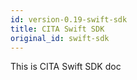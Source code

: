 ```yaml
---
id: version-0.19-swift-sdk
title: CITA Swift SDK
original_id: swift-sdk
---
```


This is CITA Swift SDK doc
